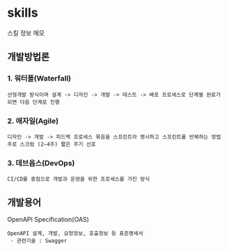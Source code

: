 # skills
스킬 정보 메모

## 개발방법론
### 1. 워터폴(Waterfall)
```
선형개발 방식이며 설계 -> 디자인 -> 개발 -> 테스트 -> 배포 프로세스로 단계별 완료가 되면 다음 단계로 진행
```
### 2. 애자일(Agile)
```
디자인 -> 개발 -> 피드백 프로세스 묶음을 스프린트라 명시하고 스프린트를 반복하는 방법 주로 스크럼 (2~4주) 짧은 주기 선호
```
### 3. 데브옵스(DevOps)
```
CI/CD를 중점으로 개발과 운영을 위한 프로세스를 가진 방식
```

## 개발용어
OpenAPI Specification(OAS)
```
OpenAPI 설계, 개발, 요청정보, 호출정보 등 표준명세서
 - 관련기술 : Swagger
```
